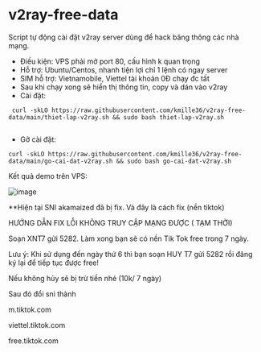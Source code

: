 # v2ray-free-data
Script tự động cài đặt v2ray server dùng để hack băng thông các nhà mạng.

- Điều kiện: VPS phải mở port 80, cấu hình k quan trọng
- Hỗ trợ: Ubuntu/Centos, nhanh tiện lợi chỉ 1 lệnh có ngay server 
- SIM hỗ trợ: Vietnamobile, Viettel tài khoản 0Đ chạy đc tất
- Sau khi chạy xong sẽ hiển thị thông tin, copy và dán vào v2ray
- Cài đặt:
```console  
 curl -skLO https://raw.githubusercontent.com/kmille36/v2ray-free-data/main/thiet-lap-v2ray.sh && sudo bash thiet-lap-v2ray.sh
 
 ```
 - Gỡ cài đặt:
 ```console  
 curl -skLO https://raw.githubusercontent.com/kmille36/v2ray-free-data/main/go-cai-dat-v2ray.sh && sudo bash go-cai-dat-v2ray.sh
 
 ```
 Kết quả demo trên VPS:
 
 ![image](https://user-images.githubusercontent.com/58414694/168857482-7aa13aea-57ef-4178-8922-c3bbc3dc5126.png)
 
 **Hiện tại SNI akamaized đã bị fix. Và đây là cách fix (nền tiktok)
 
HƯỚNG DẪN FIX LỖI KHÔNG TRUY CẬP MẠNG ĐƯỢC ( TẠM THỜI)

Soạn XNT7 gửi 5282. Làm xong bạn sẽ có nền Tik Tok free trong 7 ngày.

Lưu ý: Khi sử dụng đến ngày thứ 6 thì bạn soạn HUY T7 gửi 5282 rồi đăng ký lại để tiếp tục được free!

Nếu không hủy sẽ bị trừ tiền nhé (10k/ 7 ngày)

Sau đó đổi sni thành

m.tiktok.com

viettel.tiktok.com

free.tiktok.com


